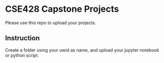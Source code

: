 # CSE428 Capstone Projects
Please use this repo to upload your projects. 
## Instruction
Create a folder using your uwid as name, and upload your jupyter notebook or python script.
